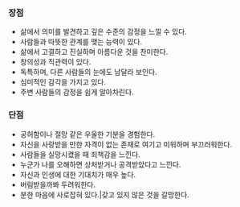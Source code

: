 ### 장점

- 삶에서 의미를 발견하고 깊은 수준의 감정을 느낄 수 있다.
- 사람들과 따뜻한 관계를 맺는 능력이 있다.
- 삶에서 고결하고 진실하며 아름다운 것을 찬미한다.
- 창의성과 직관력이 있다.
- 독특하며, 다른 사람들의 눈에도 남달라 보인다.
- 심미적인 감각을 가지고 있다.
- 주변 사람들의 감정을 쉽게 알아차린다.



### 단점

- 공허함이나 절망 같은 우울한 기분을 경험한다.
- 자신을 사랑받을 만한 자격이 없는 존재로 여기고 미워하며 부끄러워한다.
- 사람들을 실망시켰을 때 죄책감을 느낀다.
- 누군가 나를 오해하면 상처받거나 공격받았다고 느낀다.
- 자신과 인생에 대한 기대치가 매우 높다.
- 버림받을까봐 두려워한다.
- 분한 마음에 사로잡혀 있다.|갖고 있지 않은 것을 갈망한다.